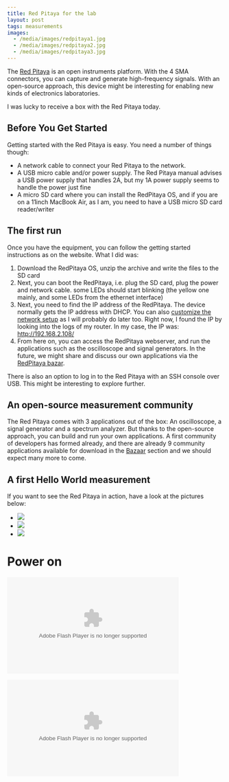 ```yaml
---
title: Red Pitaya for the lab
layout: post
tags: measurements
images:
  - /media/images/redpitaya1.jpg
  - /media/images/redpitaya2.jpg
  - /media/images/redpitaya3.jpg
---
```

The [Red Pitaya](http://redpitaya.com/) is an open instruments platform. With the 4 SMA connectors, you can capture and generate high-frequency signals. With an open-source approach, this device might be interesting for enabling new kinds of electronics laboratories.

I was lucky to receive a box with the Red Pitaya today.

## Before You Get Started

Getting started with the Red Pitaya is easy. You need a number of things though:

* A network cable to connect your Red Pitaya to the network.
* A USB micro cable and/or power supply. The Red Pitaya manual advises a USB power supply that handles 2A, but my 1A power supply seems to handle the power just fine
* A micro SD card where you can install the RedPitaya OS, and if you are on a 11inch MacBook Air, as I am, you need to have a USB micro SD card reader/writer 

## The first run

Once you have the equipment, you can follow the getting started instructions as on the website. What I did was:

1. Download the RedPitaya OS, unzip the archive and write the files to the SD card
2. Next, you can boot the RedPitaya, i.e. plug the SD card, plug the power and network cable. some LEDs should start blinking (the yellow one mainly, and some LEDs from the ethernet interface)
3. Next, you need to find the IP address of the RedPitaya. The device normally gets the IP address with DHCP. You can also [customize the network setup](http://wiki.redpitaya.com/index.php?title=User_Manual#Manual_network_interface_configuration) as I will probably do later too. Right now, I found the IP by looking into the logs of my router. In my case, the IP was: http://192.168.2.108/
4. From here on, you can access the RedPitaya webserver, and run the applications such as the oscilloscope and signal generators. In the future, we might share and discuss our own applications via the [RedPitaya bazar](http://wiki.redpitaya.com/index.php?title=User_Manual#Installing_applications).

There is also an option to log in to the Red Pitaya with an SSH console over USB. This might be interesting to explore further.

## An open-source measurement community

The Red Pitaya comes with 3 applications out of the box: An oscilloscope, a signal generator and a spectrum analyzer. But thanks to the open-source approach, you can build and run your own applications. A first community of developers has formed already, and  there are already 9 community applications available for download in the [Bazaar](http://bazaar.redpitaya.com) section and we should expect many more to come. 

## A first Hello World measurement

If you want to see the Red Pitaya in action, have a look at the pictures below:

<ul>
<li><img src="{{ page.images[0] }}" /></img></li>
<li><img src="{{ page.images[1] }}" /></img></li>
<li><img src="{{ page.images[2] }}" /></img></li>
</ul>

# Power on 

<object type="application/x-shockwave-flash" width="400" height="225" data="https://www.flickr.com/apps/video/stewart.swf" classid="clsid:D27CDB6E-AE6D-11cf-96B8-444553540000"><param name="flashvars" value="intl_lang=en-US&photo_secret=1dddb28274&photo_id=14385189560"></param><param name="movie" value="https://www.flickr.com/apps/video/stewart.swf"></param><param name="bgcolor" value="#000000"></param><param name="allowFullScreen" value="true"></param><embed type="application/x-shockwave-flash" src="https://www.flickr.com/apps/video/stewart.swf" bgcolor="#000000" allowfullscreen="true" flashvars="intl_lang=en-US&photo_secret=1dddb28274&photo_id=14385189560" width="400" height="225"></embed></object>


<object type="application/x-shockwave-flash" width="400" height="225" data="https://www.flickr.com/apps/video/stewart.swf" classid="clsid:D27CDB6E-AE6D-11cf-96B8-444553540000"><param name="flashvars" value="intl_lang=en-US&photo_secret=abf3dd997c&photo_id=14385255869&hd_default=false"></param><param name="movie" value="https://www.flickr.com/apps/video/stewart.swf"></param><param name="bgcolor" value="#000000"></param><param name="allowFullScreen" value="true"></param><embed type="application/x-shockwave-flash" src="https://www.flickr.com/apps/video/stewart.swf" bgcolor="#000000" allowfullscreen="true" flashvars="intl_lang=en-US&photo_secret=abf3dd997c&photo_id=14385255869&hd_default=false" width="400" height="225"></embed></object>


